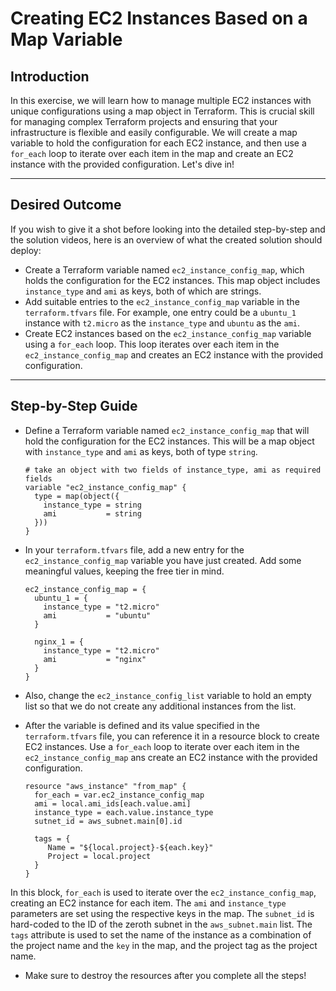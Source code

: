 # Creating EC2 Instances Based on a Map Variable

## Introduction

In this exercise, we will learn how to manage multiple EC2 instances with unique configurations using a map object in
Terraform. This is crucial skill for managing complex Terraform projects and ensuring that your infrastructure is
flexible and easily configurable. We will create a map variable to hold the configuration for each EC2 instance, and
then use a `for_each` loop to iterate over each item in the map and create an EC2 instance with the provided
configuration. Let's dive in!

--- 

## Desired Outcome

If you wish to give it a shot before looking into the detailed step-by-step and the solution videos, here is an overview
of what the created solution should deploy:

- Create a Terraform variable named `ec2_instance_config_map`, which holds the configuration for the EC2 instances. This
  map object includes `instance_type` and `ami` as keys, both of which are strings.
- Add suitable entries to the `ec2_instance_config_map` variable in the `terraform.tfvars` file. For example, one entry
  could be a `ubuntu_1` instance with `t2.micro` as the `instance_type` and `ubuntu` as the `ami`.
- Create EC2 instances based on the `ec2_instance_config_map` variable using a `for_each` loop. This loop iterates over
  each item in the `ec2_instance_config_map` and creates an EC2 instance with the provided configuration.

---

## Step-by-Step Guide

- Define a Terraform variable named `ec2_instance_config_map` that will hold the configuration for the EC2 instances.
  This will be a map object with `instance_type` and `ami` as keys, both of type `string`.

  ```hcl
  # take an object with two fields of instance_type, ami as required fields 
  variable "ec2_instance_config_map" {
    type = map(object({
      instance_type = string
      ami           = string
    }))
  }
  ```

- In your `terraform.tfvars` file, add a new entry for the `ec2_instance_config_map` variable you have just created. Add
  some meaningful values, keeping the free tier in mind.

  ```hcl
  ec2_instance_config_map = {
    ubuntu_1 = {
      instance_type = "t2.micro"
      ami           = "ubuntu"
    }
  
    nginx_1 = {
      instance_type = "t2.micro"
      ami           = "nginx"
    }
  }
  ```

- Also, change the `ec2_instance_config_list` variable to hold an empty list so that we do not create any additional
  instances from the list.

- After the variable is defined and its value specified in the `terraform.tfvars` file, you can reference it in a
  resource block to create EC2 instances. Use a `for_each` loop to iterate over each item in the
  `ec2_instance_config_map` ans create an EC2 instance with the provided configuration.

  ```hcl 
  resource "aws_instance" "from_map" {
    for_each = var.ec2_instance_config_map 
    ami = local.ami_ids[each.value.ami]
    instance_type = each.value.instance_type 
    sutnet_id = aws_subnet.main[0].id 
    
    tags = {
       Name = "${local.project}-${each.key}"
       Project = local.project
    }
  }
  ```

In this block, `for_each` is used to iterate over the `ec2_instance_config_map`, creating an EC2 instance for each item.
The `ami` and `instance_type` parameters are set using the respective keys in the map. The `subnet_id` is hard-coded to
the ID of the zeroth subnet in the `aws_subnet.main` list. The `tags` attribute is used to set the name of the instance
as a combination of the project name and the `key` in the map, and the project tag as the project name.

- Make sure to destroy the resources after you complete all the steps!